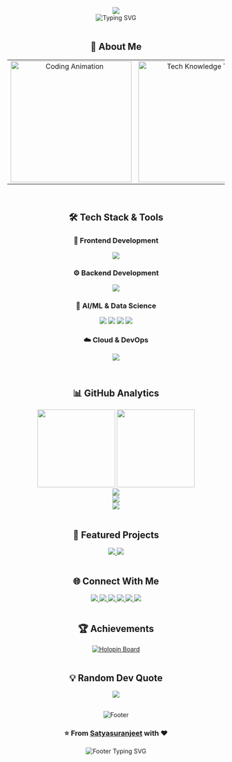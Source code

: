 <div align="center">

<!-- Completely redesigned header with futuristic terminal-style design -->
<img src="https://capsule-render.vercel.app/api?type=waving&color=gradient&customColorList=0,2,2,5,30&height=300&section=header&text=SATYA%20SURANJEET%20JENA&fontSize=50&fontColor=ffffff&animation=fadeIn&fontAlignY=38&desc=%3E%20Full-Stack%20Developer%20%7C%20AI/ML%20Engineer%20%7C%20Cloud%20Architect&descAlignY=55&descAlign=50&descSize=18" />

</div>

<div align="center">

<!-- Modified typing animation to single line instead of multiline -->
<img src="https://readme-typing-svg.herokuapp.com?font=JetBrains+Mono&size=20&duration=3000&pause=1000&color=00F5FF&center=true&vCenter=true&multiline=false&width=800&height=50&lines=⚡+Crafting+Digital+Solutions+🚀+Building+Tomorrow's+Technology+🤖+AI+%7C+Web+%7C+Mobile+%7C+Cloud+✨+Let's+Code+the+Future+Together+⚡" alt="Typing SVG" />

</div>

<br>

<div align="center">

## 🚀 About Me

</div>

<div align="center">

<table>
<tr>
<td width="50%" align="center">

<img src="https://user-images.githubusercontent.com/74038190/229223263-cf2e4b07-2615-4f87-9c38-e37600f8381a.gif" width="280" alt="Coding Animation"/>

</td>
<td width="50%" align="center">

<img src="https://user-images.githubusercontent.com/74038190/212284158-e840e285-664b-44d7-b79b-e264b5e54825.gif" width="280" alt="Tech Knowledge Tree"/>

</td>
</tr>
</table>

</div>

<br>

<div align="center">

## 🛠️ Tech Stack & Tools

</div>

<div align="center">

### 🎨 Frontend Development
<p>
<img src="https://skillicons.dev/icons?i=react,nextjs,flutter,dart,js,ts,html,css,tailwind,bootstrap,materialui,figma&theme=dark" />
</p>

### ⚙️ Backend Development  
<p>
<img src="https://skillicons.dev/icons?i=nodejs,python,express,fastapi,django,mongodb,postgresql,mysql,sqlite,redis,firebase&theme=dark" />
</p>

### 🤖 AI/ML & Data Science
<p>
<img src="https://skillicons.dev/icons?i=tensorflow,pytorch,opencv,sklearn&theme=dark" />
<img src="https://img.shields.io/badge/Pandas-150458?style=for-the-badge&logo=pandas&logoColor=white&labelColor=0D1117" />
<img src="https://img.shields.io/badge/NumPy-013243?style=for-the-badge&logo=numpy&logoColor=white&labelColor=0D1117" />
<img src="https://img.shields.io/badge/Jupyter-F37626?style=for-the-badge&logo=jupyter&logoColor=white&labelColor=0D1117" />
</p>

### ☁️ Cloud & DevOps
<p>
<img src="https://skillicons.dev/icons?i=aws,gcp,docker,kubernetes,linux,git,github,vscode,postman&theme=dark" />
</p>

</div>

<br>

<div align="center">

## 📊 GitHub Analytics

</div>

<div align="center">
<img height="180em" src="https://github-readme-stats-sigma-five.vercel.app/api?username=satyasuranjeet&show_icons=true&theme=algolia&include_all_commits=true&count_private=true&hide_border=true&bg_color=0D1117&title_color=00D9FF&text_color=FFFFFF&icon_color=00D9FF" />
<img height="180em" src="https://github-readme-stats-sigma-five.vercel.app/api/top-langs/?username=satyasuranjeet&layout=compact&theme=algolia&hide_border=true&bg_color=0D1117&title_color=00D9FF&text_color=FFFFFF" />
</div>

<div align="center">
<img src="https://github-readme-activity-graph.vercel.app/graph?username=satyasuranjeet&theme=react-dark&bg_color=0D1117&color=00D9FF&line=00D9FF&point=FFFFFF&area=true&hide_border=true" />
</div>

<div align="center">
<img src="https://github-readme-streak-stats.herokuapp.com?user=satyasuranjeet&theme=dark&hide_border=true&background=0D1117&stroke=00F5FF&ring=00F5FF&fire=FF6B35&currStreakLabel=00F5FF&sideLabels=FFFFFF&currStreakNum=FFFFFF&sideNums=FFFFFF" />
</div>

<div align="center">
<img src="https://github-profile-trophy.vercel.app/?username=satyasuranjeet&theme=algolia&no-frame=true&no-bg=true&margin-w=4&row=2&column=4" />
</div>

<br>

<div align="center">

## 🚀 Featured Projects

</div>

<div align="center">

<a href="https://github.com/Satyasuranjeet/Stinum_V1.0">
<img src="https://github-readme-stats.vercel.app/api/pin/?username=satyasuranjeet&repo=Stinum_V1.0&theme=algolia&hide_border=true&bg_color=0D1117&title_color=00D9FF&text_color=FFFFFF&icon_color=00D9FF" />
</a>

<a href="https://github.com/Satyasuranjeet/AI-ChatBot">
<img src="https://github-readme-stats.vercel.app/api/pin/?username=satyasuranjeet&repo=AI-ChatBot&theme=algolia&hide_border=true&bg_color=0D1117&title_color=00D9FF&text_color=FFFFFF&icon_color=00D9FF" />
</a>

</div>

<br>

<div align="center">

## 🌐 Connect With Me

</div>

<div align="center">

<a href="https://linkedin.com/in/satya-suranjeet-jena-b85277222" target="_blank">
<img src="https://img.shields.io/badge/LinkedIn-0077B5?style=for-the-badge&logo=linkedin&logoColor=white&labelColor=0D1117" />
</a>
<a href="https://twitter.com/satyasuranjeet" target="_blank">
<img src="https://img.shields.io/badge/Twitter-1DA1F2?style=for-the-badge&logo=twitter&logoColor=white&labelColor=0D1117" />
</a>
<a href="https://instagram.com/satyasuranjeet" target="_blank">
<img src="https://img.shields.io/badge/Instagram-E4405F?style=for-the-badge&logo=instagram&logoColor=white&labelColor=0D1117" />
</a>
<a href="https://www.hackerrank.com/satyajena911" target="_blank">
<img src="https://img.shields.io/badge/HackerRank-2EC866?style=for-the-badge&logo=hackerrank&logoColor=white&labelColor=0D1117" />
</a>
<a href="https://leetcode.com/satyasuranjeet" target="_blank">
<img src="https://img.shields.io/badge/LeetCode-FFA116?style=for-the-badge&logo=leetcode&logoColor=black&labelColor=0D1117" />
</a>
<a href="https://auth.geeksforgeeks.org/user/satyajenzqy8" target="_blank">
<img src="https://img.shields.io/badge/GeeksforGeeks-298D46?style=for-the-badge&logo=geeksforgeeks&logoColor=white&labelColor=0D1117" />
</a>

</div>

<br>

<div align="center">

## 🏆 Achievements

</div>

<div align="center">

<a href="https://holopin.io/@satyajena911">
<img src="https://holopin.me/satyajena911" alt="Holopin Board" />
</a>

</div>

<br>

<div align="center">

## 💡 Random Dev Quote

</div>

<div align="center">

<img src="https://quotes-github-readme.vercel.app/api?type=horizontal&theme=algolia&border=true&quote=Code%20is%20like%20humor.%20When%20you%20have%20to%20explain%20it,%20it's%20bad.&author=Cory%20House&bg_color=0D1117" />

</div>

<br>

<div align="center">

![Footer](https://capsule-render.vercel.app/api?type=waving&color=0D1117&height=100&section=footer)

</div>

<div align="center">

### ⭐ From [Satyasuranjeet](https://github.com/satyasuranjeet) with ❤️

<img src="https://readme-typing-svg.herokuapp.com?font=Fira+Code&size=20&duration=3000&pause=1000&color=00F5FF&center=true&vCenter=true&width=600&lines=Thanks+for+visiting+my+profile!+%F0%9F%98%84;Let's+connect+and+build+something+amazing!+%F0%9F%9A%80;Happy+Coding!+%F0%9F%92%BB%E2%9C%A8" alt="Footer Typing SVG" />

</div>
